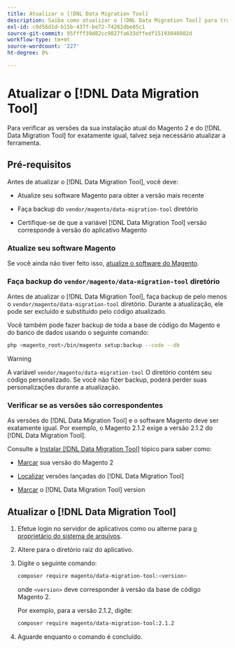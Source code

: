 ```yaml
---
title: Atualizar o [!DNL Data Migration Tool]
description: Saiba como atualizar o [!DNL Data Migration Tool] para transferir dados entre Magento 1 e Magento 2.
exl-id: c0d56d1d-b15b-437f-be72-74282dbe85c1
source-git-commit: 95ffff39d82cc9027fa633dffedf15193040802d
workflow-type: tm+mt
source-wordcount: '227'
ht-degree: 0%

---
```


# Atualizar o [!DNL Data Migration Tool]

Para verificar as versões da sua instalação atual do Magento 2 e do [!DNL Data Migration Tool] for exatamente igual, talvez seja necessário atualizar a ferramenta.

## Pré-requisitos

Antes de atualizar o [!DNL Data Migration Tool], você deve:

* Atualize seu software Magento para obter a versão mais recente

* Faça backup do `vendor/magento/data-migration-tool` diretório

* Certifique-se de que a variável [!DNL Data Migration Tool] versão corresponde à versão do aplicativo Magento

### Atualize seu software Magento

Se você ainda não tiver feito isso, [atualize o software do Magento](../../upgrade/overview.md).

### Faça backup do `vendor/magento/data-migration-tool` diretório

Antes de atualizar o [!DNL Data Migration Tool], faça backup de pelo menos o `vendor/magento/data-migration-tool` diretório. Durante a atualização, ele pode ser excluído e substituído pelo código atualizado.

Você também pode fazer backup de toda a base de código do Magento e do banco de dados usando o seguinte comando:

```bash
php <magento_root>/bin/magento setup:backup --code --db
```

>[!WARNING]
>
>A variável `vendor/magento/data-migration-tool` O diretório contém seu código personalizado. Se você não fizer backup, poderá perder suas personalizações durante a atualização.


### Verificar se as versões são correspondentes

As versões do [!DNL Data Migration Tool] e o software Magento deve ser exatamente igual. Por exemplo, o Magento 2.1.2 exige a versão 2.1.2 do [!DNL Data Migration Tool].

Consulte a [Instalar [!DNL Data Migration Tool]](install.md) tópico para saber como:

* [Marcar](install.md#check-your-version) sua versão do Magento 2

* [Localizar](install.md#find-released-versions-of-data-migration-tool) versões lançadas do [!DNL Data Migration Tool]

* [Marcar](install.md#check-version-of-installed-data-migration-tool) o [!DNL Data Migration Tool] version

## Atualizar o [!DNL Data Migration Tool]

1. Efetue login no servidor de aplicativos como ou alterne para [o proprietário do sistema de arquivos](../../installation/prerequisites/file-system/overview.md).
1. Altere para o diretório raiz do aplicativo.
1. Digite o seguinte comando:

   ```bash
   composer require magento/data-migration-tool:<version>
   ```

   onde `<version>` deve corresponder à versão da base de código Magento 2.

   Por exemplo, para a versão 2.1.2, digite:

   ```bash
   composer require magento/data-migration-tool:2.1.2
   ```

1. Aguarde enquanto o comando é concluído.
